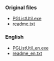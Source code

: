 ### Original files

- [PGListUtil.exe](https://git.nogafam.es/deCloudflare/deCloudflare/raw/branch/master/tool/PGListUtil/releases/PGListUtil.exe)
- [readme.txt](readme.txt)



### English

- [PGListUtil_en.exe](https://git.nogafam.es/deCloudflare/deCloudflare/raw/branch/master/tool/PGListUtil/releases/PGListUtil_en.exe)
- [readme_en.txt](readme_en.txt)
